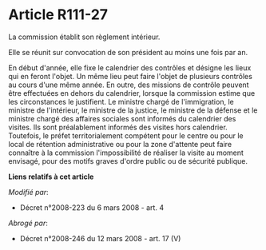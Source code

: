 # Article R111-27

La commission établit son règlement intérieur.

Elle se réunit sur convocation de son président au moins une fois par an.

En début d'année, elle fixe le calendrier des contrôles et désigne les lieux qui en feront l'objet. Un même lieu peut faire
l'objet de plusieurs contrôles au cours d'une même année. En outre, des missions de contrôle peuvent être effectuées en
dehors du calendrier, lorsque la commission estime que les circonstances le justifient. Le ministre chargé de l'immigration,
le ministre de l'intérieur, le ministre de la justice, le ministre de la défense et le ministre chargé des affaires sociales
sont informés du calendrier des visites. Ils sont préalablement informés des visites hors calendrier. Toutefois, le préfet
territorialement compétent pour le centre ou pour le local de rétention administrative ou pour la zone d'attente peut faire
connaître à la commission l'impossibilité de réaliser la visite au moment envisagé, pour des motifs graves d'ordre public ou
de sécurité publique.

**Liens relatifs à cet article**

_Modifié par_:

  - Décret n°2008-223 du 6 mars 2008 - art. 4

_Abrogé par_:

  - Décret n°2008-246 du 12 mars 2008 - art. 17 (V)
